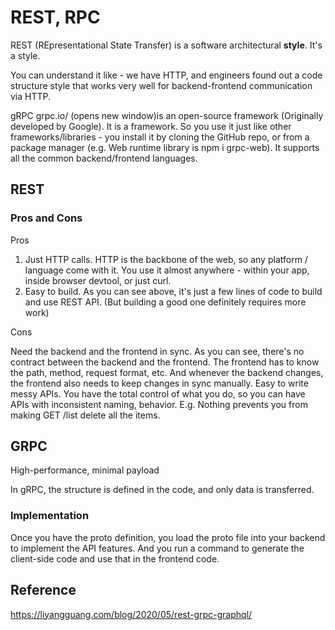 # REST, RPC


REST (REpresentational State Transfer) is a software architectural __style__. It's a style. 

You can understand it like - we have HTTP, and engineers found out a code structure style that works very well for backend-frontend communication via HTTP.


gRPC grpc.io/ (opens new window)is an open-source framework (Originally developed by Google). It is a framework. So you use it just like other frameworks/libraries - you install it by cloning the GitHub repo, or from a package manager (e.g. Web runtime library is npm i grpc-web). It supports all the common backend/frontend languages.

## REST

### Pros and Cons
Pros

1. Just HTTP calls. HTTP is the backbone of the web, so any platform / language come with it. You use it almost anywhere - within your app, inside browser devtool, or just curl.
2. Easy to build. As you can see above, it's just a few lines of code to build and use REST API. (But building a good one definitely requires more work)

Cons

Need the backend and the frontend in sync. As you can see, there's no contract between the backend and the frontend. The frontend has to know the path, method, request format, etc. And whenever the backend changes, the frontend also needs to keep changes in sync manually.
Easy to write messy APIs. You have the total control of what you do, so you can have APIs with inconsistent naming, behavior. E.g. Nothing prevents you from making GET /list delete all the items.




## GRPC

High-performance, minimal payload


In gRPC, the structure is defined in the code, and only data is transferred. 


### Implementation
Once you have the proto definition, you load the proto file into your backend to implement the API features. And you run a command to generate the client-side code and use that in the frontend code.


## Reference
[https://liyangguang.com/blog/2020/05/rest-grpc-graphql/
](https://liyangguang.com/blog/2020/05/rest-grpc-graphql/
)